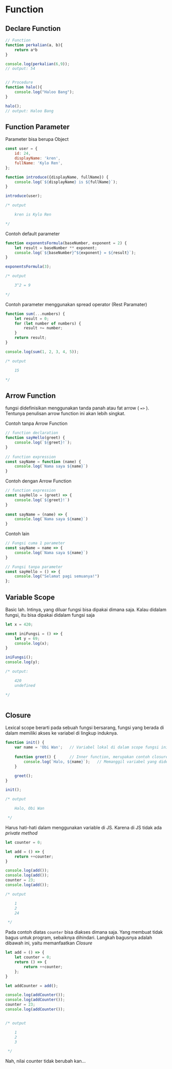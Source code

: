 # Function

## Declare Function


```js
// Function
function perkalian(a, b){
    return a*b
}

console.log(perkalian(6,9));
// output: 54


// Procedure
function halo(){
    console.log("Haloo Bang");
}

halo();
// output: Haloo Bang
```

## Function Parameter

Parameter bisa berupa Object
```js
const user = {
    id: 24,
    displayName: 'kren',
    fullName: 'Kylo Ren',
};

function introduce({displayName, fullName}) {
    console.log(`${displayName} is ${fullName}`);
}

introduce(user);

/* output

    kren is Kylo Ren

*/

```

Contoh default parameter
```js
function exponentsFormula(baseNumber, exponent = 2) {
    let result = baseNumber ** exponent;
    console.log(`${baseNumber}^${exponent} = ${result}`);
}

exponentsFormula(3);

/* output

    3^2 = 9

*/
```

Contoh parameter menggunakan spread operator (Rest Paramater)

```js
function sum(...numbers) {
    let result = 0;
    for (let number of numbers) {
        result += number;
    }
    return result;
}

console.log(sum(1, 2, 3, 4, 5));

/* output

    15

*/
```

## Arrow Function
fungsi didefinisikan menggunakan tanda panah atau fat arrow ( `=>` ). Tentunya penulisan arrow function ini akan lebih singkat.

Contoh tanpa Arrow Function
```js
// function declaration
function sayHello(greet) {
    console.log(`${greet}!`);
}
    
// function expression
const sayName = function (name) {
    console.log(`Nama saya ${name}`)
}
```

Contoh dengan Arrow Function
```js
// function expression
const sayHello = (greet) => {
    console.log(`${greet}!`)
}
    
const sayName = (name) => {
    console.log(`Nama saya ${name}`)
}
```

Contoh lain
```js
// Fungsi cuma 1 parameter
const sayName = name => {
    console.log(`Nama saya ${name}`)
}

// Fungsi tanpa parameter
const sayHello = () => {
    console.log("Selamat pagi semuanya!")
};
```

## Variable Scope
Basic lah. Intinya, yang diluar fungsi bisa dipakai dimana saja. Kalau didalam fungsi, itu bisa dipakai didalam fungsi saja

```js
let x = 420;

const iniFungsi = () => {
    let y = 69;
    console.log(x);
}

iniFungsi();
console.log(y);

/* output:

    420
    undefined

*/



```

## Closure
Lexical scope berarti pada sebuah fungsi bersarang, fungsi yang berada di dalam memiliki akses ke variabel di lingkup induknya.

```js
function init() {
    var name = 'Obi Wan';   // Variabel lokal di dalam scope fungsi init
    
    function greet() {      // Inner function, merupakan contoh closure
        console.log(`Halo, ${name}`);   // Memanggil variabel yang dideklarasikan di parent function
    }

    greet();
}

init();

/* output

    Halo, Obi Wan

 */
```

Harus hati-hati dalam menggunakan variable di JS. Karena di JS tidak ada _private method_

```js
let counter = 0;

let add = () => {
    return ++counter;
}

console.log(add());
console.log(add());
counter = 23;
console.log(add());

/* output

    1
    2
    24

 */
```

Pada contoh diatas `counter` bisa diakses dimana saja. Yang membuat tidak bagus untuk program, sebaiknya dihindari.
Langkah bagusnya adalah dibawah ini, yaitu memanfaatkan _Closure_

```js
let add = () => {
    let counter = 0;
    return () => {
        return ++counter;
    };
}

let addCounter = add();

console.log(addCounter());
console.log(addCounter());
counter = 23;
console.log(addCounter());


/* output

    1
    2
    3

 */
```

Nah, nilai counter tidak berubah kan...